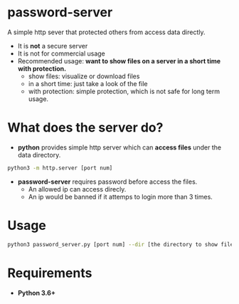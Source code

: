 # password-server
A simple http sever that protected others from access data directly.

- It is **not** a secure server
- It is not for commercial usage
- Recommended usage: **want to show files on a server in a short time with protection.**
  - show files: visualize or download files
  - in a short time: just take a look of the file
  - with protection: simple protection, which is not safe for long term usage.

# What does the server do?
- **python** provides simple http server which can **access files** under the data directory.
```bash
python3 -m http.server [port num]
```
- **password-server** requires password before access the files.
  - An allowed ip can access direcly.
  - An ip would be banned if it attemps to login more than 3 times.
  
# Usage
```bash
python3 password_server.py [port num] --dir [the directory to show files]
```

# Requirements
- **Python 3.6+**
